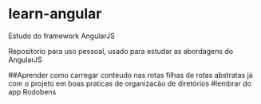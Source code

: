 # learn-angular
Estudo do framework AngularJS

Repositorio para uso pessoal, usado para estudar as abordagens do AngularJS

##Aprender como carregar conteudo nas rotas filhas de rotas abstratas já com o projeto em boas praticas de organizacão de diretórios #lembrar do app Rodobens
